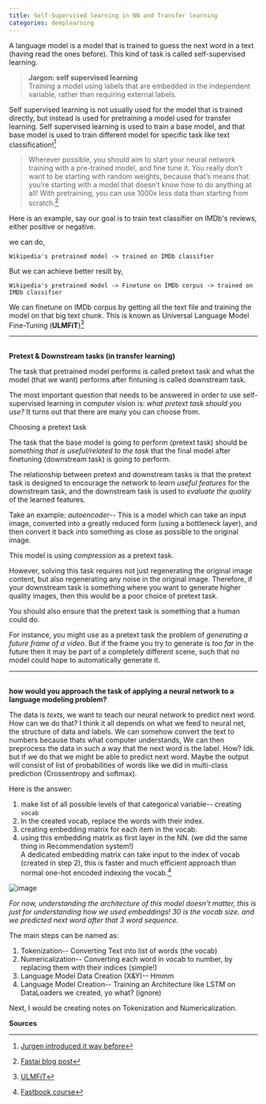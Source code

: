 ```yaml
---
title: Self-Supervised learning in NN and Transfer learning
categories: deeplearning
---
```


A language model is a model that is trained to guess the next word in a text (having read the ones before). This kind of task is called self-supervised learning.

> **Jargon: self supervised learning** <br /> Training a model using labels that are embedded in the independent variable, rather than requiring external labels.

Self supervised learning is not usually used for the model that is trained directly, but instead is used for pretraining a model used for transfer learning. Self supervised learning is used to train a base model, and that base model is used to train different model for specific task like text classification![^2]

> Wherever possible, you should aim to start your neural network training with a pre-trained model, and fine tune it. You really don’t want to be starting with random weights, because that’s means that you’re starting with a model that doesn’t know how to do anything at all! With pretraining, you can use 1000x less data than starting from scratch.[^1]

Here is an example, say our goal is to train text classifier on IMDb's reviews, either positive or negative.

we can do,

`Wikipedia's pretrained model -> trained on IMDb classifier`

But we can achieve better resilt by,

`Wikipedia's pretrained model -> Finetune on IMDb corpus -> trained on IMDb classifier`

We can finetune on IMDb corpus by getting all the text file and training the model on that big text chunk. This is known as Universal Language Model Fine-Tuning (**ULMFiT**)[^4]

-----------
<br/> **Pretext & Downstream tasks (in transfer learning)**

The task that pretrained model performs is called pretext task and what the model (that we want) performs after fintuning is called downstream task.

The most important question that needs to be answered in order to use self-supervised learning in computer vision is: *what pretext task should you use?* It turns out that there are many you can choose from.

Choosing a pretext task

The task that the base model is going to perform (pretext task) should be *something that is useful/related to the task* that the final model after finetuning (downstream task) is going to perform. 

The relationship between pretext and downstream tasks is that the pretext task is designed to encourage the network to *learn useful features* for the downstream task, and the downstream task is used to *evaluate the quality* of the learned features.

Take an example: *autoencoder*-- This is a model which can take an input image, converted into a greatly reduced form (using a bottleneck layer), and then convert it back into something as close as possible to the original image.

This model is using *compression* as a pretext task.

However, solving this task requires not just regenerating the original image content, but also regenerating any noise in the original image. Therefore, if your downstream task is something where you want to generate higher quality images, then this would be a poor choice of pretext task.

You should also ensure that the pretext task is something that a human could do. 

For instance, you might use as a pretext task the problem of *generating a future frame of a video*. But if the frame you try to generate is *too far* in the future then it may be part of a completely different scene, such that no model could hope to automatically generate it.

-----------------
<br/> **how would you approach the task of applying a neural network to a language modeling problem?**

The data is *texts*, we want to teach our neural network to predict next word. How can we do that? I think it all depends on what we feed to neural net, the structure of data and labels. We can somehow convert the text to numbers because thats what computer understands, We can then preprocess the data in such a way that the next word is the label. How? Idk. but if we do that we might be able to predict next word. Maybe the output will consist of list of probabilities of words like we did in multi-class prediction (Crossentropy and softmax).

Here is the answer:

1. make list of all possible levels of that categorical variable-- creating `vocab`
2. In the created vocab, replace the words with their index.
3. creating embedding matrix for each item in the vocab.
4. using this embedding matrix as first layer in the NN. (we did the same thing in Recommendation system!) <br/>
    A dedicated embedding matrix can take input to the index of vocab (created in step 2), this is faster and much efficient approach than normal one-hot encoded indexing the vocab.[^3]


![image](https://github.com/akash5100/blog/assets/53405133/be06002d-a485-410c-912b-e3f5c73feb62)

*For now, understanding the architecture of this model doesn't matter, this is just for understanding how we used embeddings! 30 is the vocab size. and we predicted next word after that 3 word sequence.*

The main steps can be named as:
1. Tokenization-- Converting Text into list of words (the vocab)
2. Numericalization-- Converting each word in vocab to number, by replacing them with their indices (simple!)
3. Language Model Data Creation (X&Y)-- Hmmm
4. Language Model Creation-- Training an Architecture like LSTM on DataLoaders we created, yo what? (ignore)

Next, I would be creating notes on Tokenization and Numericalization.


**Sources**

[^1]: [Fastai blog post](https://www.fast.ai/posts/2020-01-13-self_supervised.html)
[^2]: [Jurgen introduced it way before](https://people.idsia.ch/~juergen/FKI-126-90_(revised)bw_ocr.pdf)
[^3]: [Fastbook course](https://github.com/fastai/fastbook/blob/master/10_nlp.ipynb)
[^4]: [ULMFiT](https://arxiv.org/abs/1801.06146)